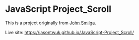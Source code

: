 # JavaScript Project_Scroll
This is a project originally from <a href="https://github.com/john-smilga/javascript-basic-projects">John Smilga</a>.

Live site: https://jasontwuk.github.io/JavaScript-Project_Scroll/
